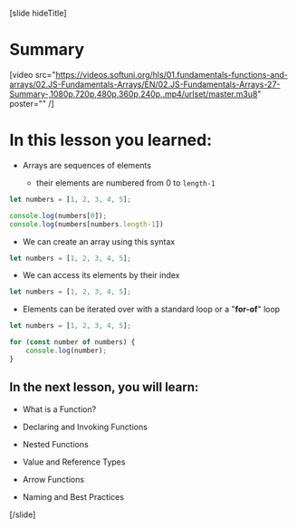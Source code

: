 [slide hideTitle]
# Summary

[video src="https://videos.softuni.org/hls/01.fundamentals-functions-and-arrays/02.JS-Fundamentals-Arrays/EN/02.JS-Fundamentals-Arrays-27-Summary-,1080p,720p,480p,360p,240p,.mp4/urlset/master.m3u8" poster="" /]


# In this lesson you learned:

- Arrays are sequences of elements 

    - their elements are numbered from 0 to `length-1`

``` js live
let numbers = [1, 2, 3, 4, 5];

console.log(numbers[0]);
console.log(numbers[numbers.length-1])
```

- We can create an array using this syntax
``` js 
let numbers = [1, 2, 3, 4, 5];
```
- We can access its elements by their index

``` js 
let numbers = [1, 2, 3, 4, 5];
```

- Elements can be iterated over with a standard loop or a "**for-of**" loop 

``` js live
let numbers = [1, 2, 3, 4, 5];

for (const number of numbers) {
    console.log(number);
}
```

## In the next lesson, you will learn:

- What is a Function?

- Declaring and Invoking Functions

- Nested Functions

- Value and Reference Types

- Arrow Functions

- Naming and Best Practices

[/slide]

